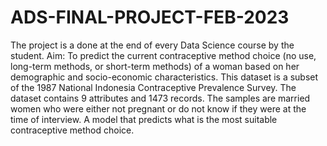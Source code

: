 # ADS-FINAL-PROJECT-FEB-2023
The project is a done at the end of every Data Science course by the student.
Aim: To predict the current contraceptive method choice (no use, long-term methods, or short-term methods) of a woman based on her demographic and socio-economic characteristics.
This dataset is a subset of the 1987 National Indonesia Contraceptive Prevalence Survey.
The dataset contains 9 attributes and 1473 records.
The samples are married women who were either not pregnant or do not know if they were at the time of interview.
A model that predicts  what is the most suitable contraceptive method choice.

